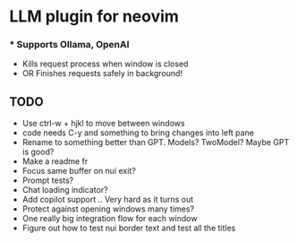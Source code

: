 # LLM plugin for neovim

### * Supports Ollama, OpenAI

* Kills request process when window is closed
* OR Finishes requests safely in background!

## TODO

* Use ctrl-w + hjkl to move between windows
* code needs C-y and something to bring changes into left pane
* Rename to something better than GPT. Models? TwoModel? Maybe GPT is good?
* Make a readme fr
* Focus same buffer on nui exit?
* Prompt tests?
* Chat loading indicator?
* Add copilot support .. Very hard as it turns out
* Protect against opening windows many times?
* One really big integration flow for each window
* Figure out how to test nui border text and test all the titles
